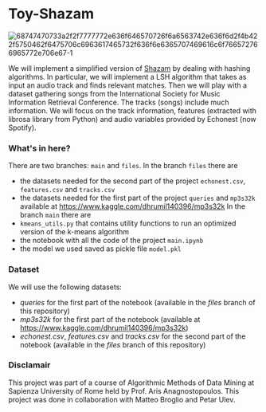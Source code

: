 # Toy-Shazam

![68747470733a2f2f7777772e636f646570726f6a6563742e636f6d2f4b422f5750462f6475706c6963617465732f636f6e6365707469616c6f766572766965772e706e67-1](https://user-images.githubusercontent.com/91341004/151998516-2c311377-a9a6-4d09-8339-6eba83cc8b59.png)

We will implement a simplified version of [Shazam](https://www.shazam.com) by dealing with hashing algorithms. In particular, we will implement a LSH algorithm that takes as input an audio track and finds relevant matches. Then we will play with a dataset gathering songs from the International Society for Music Information Retrieval Conference. The tracks (songs) include much information. We will focus on the track information, features (extracted with librosa library from Python) and audio variables provided by Echonest (now Spotify).

### What's in here?
There are two branches: `main` and `files`. In the branch `files` there are
- the datasets needed for the second part of the project `echonest.csv`, `features.csv` and `tracks.csv`
- the datasets needed for the first part of the project `queries` and `mp3s32k` available at https://www.kaggle.com/dhrumil140396/mp3s32k
In the branch `main` there are
- `kmeans_utils.py` that contains utility functions to run an optimized version of the k-means algorithm
- the notebook with all the code of the project `main.ipynb`
- the model we used saved as pickle file `model.pkl` 


### Dataset
We will use the following datasets:
- *queries* for the first part of the notebook (available in the *files* branch of this repository)
- *mp3s32k* for the first part of the notebook (available at https://www.kaggle.com/dhrumil140396/mp3s32k)
- *echonest.csv*, *features.csv* and *tracks.csv* for the second part of the notebook (available in the *files* branch of this repository)


### Disclamair
This project was part of a course of Algorithmic Methods of Data Mining at Sapienza University of Rome held by Prof. Aris Anagnostopoulos. This project was done in collaboration with Matteo Broglio and Petar Ulev.


